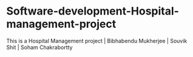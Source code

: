 # Software-development-Hospital-management-project
This is a Hospital Management project | Bibhabendu Mukherjee | Souvik Shit | Soham Chakrabortty 

